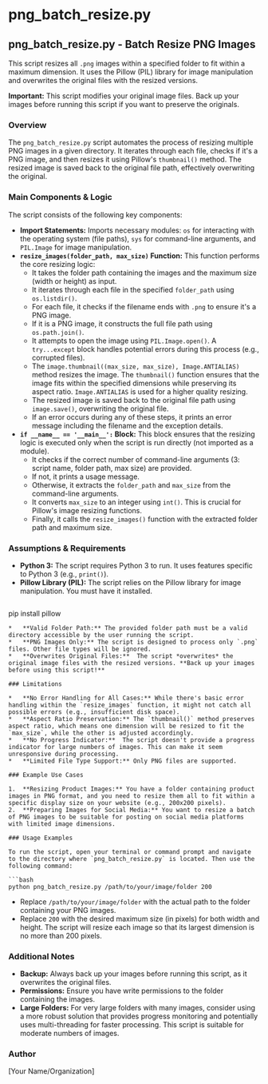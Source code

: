 # png_batch_resize.py

## png_batch_resize.py - Batch Resize PNG Images

This script resizes all `.png` images within a specified folder to fit within a maximum dimension.
It uses the Pillow (PIL) library for image manipulation and overwrites the original files with the resized versions.

**Important:** This script modifies your original image files.  Back up your images before running this script if you want to preserve the originals.

### Overview
The `png_batch_resize.py` script automates the process of resizing multiple PNG images in a given directory. It iterates through each file, checks if it's a PNG image, and then resizes it using Pillow's `thumbnail()` method. The resized image is saved back to the original file path, effectively overwriting the original.

### Main Components & Logic

The script consists of the following key components:

*   **Import Statements:** Imports necessary modules: `os` for interacting with the operating system (file paths), `sys` for command-line arguments, and `PIL.Image` for image manipulation.
*   **`resize_images(folder_path, max_size)` Function:** This function performs the core resizing logic:
    *   It takes the folder path containing the images and the maximum size (width or height) as input.
    *   It iterates through each file in the specified `folder_path` using `os.listdir()`. 
    *   For each file, it checks if the filename ends with `.png` to ensure it's a PNG image.
    *   If it is a PNG image, it constructs the full file path using `os.path.join()`. 
    *   It attempts to open the image using `PIL.Image.open()`.  A `try...except` block handles potential errors during this process (e.g., corrupted files).
    *   The `image.thumbnail((max_size, max_size), Image.ANTIALIAS)` method resizes the image. The `thumbnail()` function ensures that the image fits within the specified dimensions while preserving its aspect ratio.  `Image.ANTIALIAS` is used for a higher quality resizing.
    *   The resized image is saved back to the original file path using `image.save()`, overwriting the original file.
    *   If an error occurs during any of these steps, it prints an error message including the filename and the exception details.
*   **`if __name__ == '__main__':` Block:** This block ensures that the resizing logic is executed only when the script is run directly (not imported as a module).
    *   It checks if the correct number of command-line arguments (3: script name, folder path, max size) are provided.
    *   If not, it prints a usage message. 
    *   Otherwise, it extracts the `folder_path` and `max_size` from the command-line arguments.
    *   It converts `max_size` to an integer using `int()`.  This is crucial for Pillow's image resizing functions.
    *   Finally, it calls the `resize_images()` function with the extracted folder path and maximum size.

### Assumptions & Requirements

*   **Python 3:** The script requires Python 3 to run. It uses features specific to Python 3 (e.g., `print()`).
*   **Pillow Library (PIL):**  The script relies on the Pillow library for image manipulation. You must have it installed.
    ```bash
pip install pillow
```
*   **Valid Folder Path:** The provided folder path must be a valid directory accessible by the user running the script.
*   **PNG Images Only:** The script is designed to process only `.png` files. Other file types will be ignored.
*   **Overwrites Original Files:**  The script *overwrites* the original image files with the resized versions. **Back up your images before using this script!**

### Limitations

*   **No Error Handling for All Cases:** While there's basic error handling within the `resize_images` function, it might not catch all possible errors (e.g., insufficient disk space).
*   **Aspect Ratio Preservation:** The `thumbnail()` method preserves aspect ratio, which means one dimension will be resized to fit the `max_size`, while the other is adjusted accordingly.
*   **No Progress Indicator:**  The script doesn't provide a progress indicator for large numbers of images. This can make it seem unresponsive during processing.
*   **Limited File Type Support:** Only PNG files are supported.

### Example Use Cases

1.  **Resizing Product Images:** You have a folder containing product images in PNG format, and you need to resize them all to fit within a specific display size on your website (e.g., 200x200 pixels).
2.  **Preparing Images for Social Media:** You want to resize a batch of PNG images to be suitable for posting on social media platforms with limited image dimensions.

### Usage Examples

To run the script, open your terminal or command prompt and navigate to the directory where `png_batch_resize.py` is located. Then use the following command:

```bash
python png_batch_resize.py /path/to/your/image/folder 200
```

*   Replace `/path/to/your/image/folder` with the actual path to the folder containing your PNG images.
*   Replace `200` with the desired maximum size (in pixels) for both width and height.  The script will resize each image so that its largest dimension is no more than 200 pixels.

### Additional Notes

*   **Backup:** Always back up your images before running this script, as it overwrites the original files.
*   **Permissions:** Ensure you have write permissions to the folder containing the images.
*   **Large Folders:** For very large folders with many images, consider using a more robust solution that provides progress monitoring and potentially uses multi-threading for faster processing.  This script is suitable for moderate numbers of images.

### Author
[Your Name/Organization]
